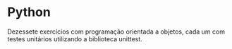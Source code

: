 # Python

Dezessete exercícios com programação orientada a objetos, cada um com testes unitários utilizando a biblioteca unittest.
